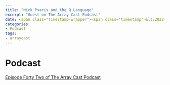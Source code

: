 ```yaml
---
title: "Nick Psaris and the Q Language"
excerpt: "Guest on The Array Cast Podcast"
date: <span class="timestamp-wrapper"><span class="timestamp">&lt;2022-12-09 Fri&gt;</span></span>
categories: 
- Podcast
tags: 
- arraycast
---
```



# Podcast

[Episode Forty Two of The Array Cast Podcast](https://www.arraycast.com/episodes/episode42-nick-psaris-q)


<!----- Footnotes ----->

